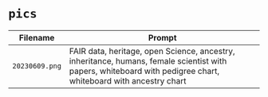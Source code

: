 # `pics`

Filename      | Prompt
--------------|----------------------------------------------------------------------------------------
`20230609.png`| FAIR data, heritage, open Science, ancestry, inheritance, humans, female scientist with papers, whiteboard with pedigree chart, whiteboard with ancestry chart
